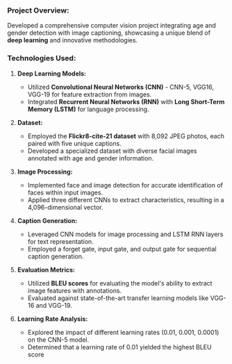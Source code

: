 ### Project Overview:
Developed a comprehensive computer vision project integrating age and gender detection with image captioning, showcasing a unique blend of **deep learning** and innovative methodologies.

### Technologies Used:
1. **Deep Learning Models:**
    - Utilized **Convolutional Neural Networks (CNN)** - CNN-5, VGG16, VGG-19 for feature extraction from images.
    - Integrated **Recurrent Neural Networks (RNN)** with **Long Short-Term Memory (LSTM)** for language processing.

2. **Dataset:**
    - Employed the **Flickr8-cite-21 dataset** with 8,092 JPEG photos, each paired with five unique captions.
    - Developed a specialized dataset with diverse facial images annotated with age and gender information.

3. **Image Processing:**
    - Implemented face and image detection for accurate identification of faces within input images.
    - Applied three different CNNs to extract characteristics, resulting in a 4,096-dimensional vector.

4. **Caption Generation:**
    - Leveraged CNN models for image processing and LSTM RNN layers for text representation.
    - Employed a forget gate, input gate, and output gate for sequential caption generation.

5. **Evaluation Metrics:**
    - Utilized **BLEU scores** for evaluating the model's ability to extract image features with annotations.
    - Evaluated against state-of-the-art transfer learning models like VGG-16 and VGG-19.

6. **Learning Rate Analysis:**
    - Explored the impact of different learning rates (0.01, 0.001, 0.0001) on the CNN-5 model.
    - Determined that a learning rate of 0.01 yielded the highest BLEU score
